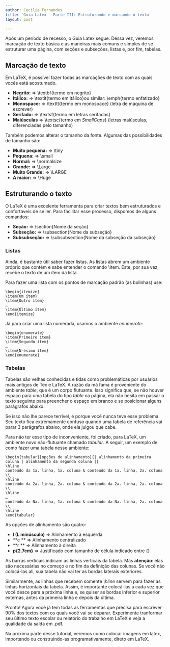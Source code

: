 ```yaml
---
author: Cecilia Fernandes
title: 'Guia Latex - Parte III: Estruturando e marcando o texto'
layout: post

---
```

Após um período de recesso, o Guia Latex segue. Dessa vez, veremos marcação de texto básica e as maneiras mais comuns e simples de se estruturar uma página, com seções e subseções, listas e, por fim, tabelas.

## Marcação de texto

Em LaTeX, é possível fazer todas as marcações de texto com as quais vocês está acostumado.

* **Negrito:**   => \textbf{termo em negrito}                                                     
* **Itálico:**   => \textit{termo em itálico}ou similar: \emph{termo enfatizado}                  
* **Monospace:** => \texttt{termo em monospace} (letra de máquina de escrever)                    
* **Serifado:**  => \textsf{termo em letras serifadas}                                            
* **Maiúsculas** => \textsc{termo em *SmallCaps*} (letras maiúsculas, diferenciadas pelo tamanho) 

Também podemos alterar o tamanho da fonte. Algumas das possibilidades de tamanho são:

* **Muito pequena:** => \tiny       
* **Pequena:**       => \small      
* **Normal:**        => \normalsize 
* **Grande:**        => \Large      
* **Muito Grande:**  => \LARGE      
* **A maior:**       => \Huge       

## Estruturando o texto

O LaTeX é uma excelente ferramenta para criar textos bem estruturados e confortáveis de se ler. Para facilitar esse processo, dispomos de alguns comandos:

* **Seção:**       => \section{Nome da seção}                      
* **Subseção:**    => \subsection{Nome da subseção}                
* **Subsubseção:** => \subsubsection{Nome da subseção da subseção} 

### Listas

Ainda, é bastante útil saber fazer listas. As listas abrem um ambiente próprio que contém e sabe entender o comando \item. Este, por sua vez, recebe o texto de um ítem da lista.

Para fazer uma lista com os pontos de marcação padrão (as bolinhas) use:

	\begin{itemize}  
	\item{Um ítem}  
	\item{Outro ítem}  
	…  
	\item{Último ítem}  
	\end{itemize}

Já para criar uma lista numerada, usamos o ambiente *enumerate*:

	\begin{enumerate}  
	\item{Primeiro ítem}  
	\item{Segundo ítem}  
	…  
	\item{N-ésimo ítem}  
	\end{enumerate}

### Tabelas

Tabelas são velhas conhecidas e tidas como problemáticas por usuários mais antigos de Tex e LaTeX. A razão da má fama é proveniente do ambiente *table*, que é um corpo flutuante. Isso significa que, se não houver espaço para uma tabela do tipo *table* na página, ela não hesita em passar o texto seguinte para preencher o espaço em branco e se posicionar alguns parágrafos abaixo.

Se isso não lhe parece terrível, é porque você nunca teve esse problema. Seu texto fica extremamente confuso quando uma tabela de referência vai parar 3 parágrafos abaixo, onde ela julgou que cabe.

Para não ter esse tipo de inconveniente, foi criado, para LaTeX, um ambiente novo não-flutuante chamado *tabular*. A seguir, um exemplo de como fazer uma tabela nesse ambiente:

	\begin{tabular}[opções de alinhamento]{| alinhamento da primeira coluna | alinhamento da segunda coluna |}  
	\hline  
	conteúdo da 1a. linha, 1a. coluna & conteúdo da 1a. linha, 2a. coluna \\  
	\hline  
	conteúdo da 2a. linha, 2a. coluna & conteúdo da 2a. linha, 2a. coluna \\  
	\hline  
	…  
	conteúdo da Na. linha, 1a. coluna & conteúdo da Na. linha, 2a. coluna \\  
	\hline  
	\end{tabular}

As opções de alinhamento são quatro:

* **l (L minúsculo)** => Alinhamento à esquerda                              
* **c **              => Alinhamento centralizado                            
* **r **              => Alinhamento à direita                               
* **p{2.7cm}**        => Justificado com tamanho de célula indicado entre {} 

As barras verticais indicam as linhas verticais da tabela. Mas **atenção**: elas são necessárias no começo e no fim da definição das colunas. Se você não colocá-las ali, sua tabela não vai ter as bordas laterais exteriores.

Similarmente, as linhas que recebem somente *\hline* servem para fazer as linhas horizontais da tabela. Assim, é importante colocá-las a cada vez que você desce para a próxima linha e, se quiser as bordas inferior e superior externas, antes da primeira linha e depois da última.

Pronto! Agora você já tem todas as ferramentas que precisa para escrever 90% dos textos com os quais você vai se deparar. Experimente tranformar seu último texto escolar ou relatório do trabalho em LaTeX e veja a qualidade da saída em .pdf.

Na próxima parte desse tutorial, veremos como colocar imagens em latex, importando ou construindo-as programativamente, direto em LaTeX. 


